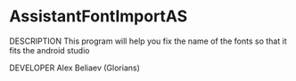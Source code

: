 # AssistantFontImportAS

DESCRIPTION
This program will help you fix the name of the fonts so that it fits the android studio

DEVELOPER
Alex Beliaev (Glorians)
